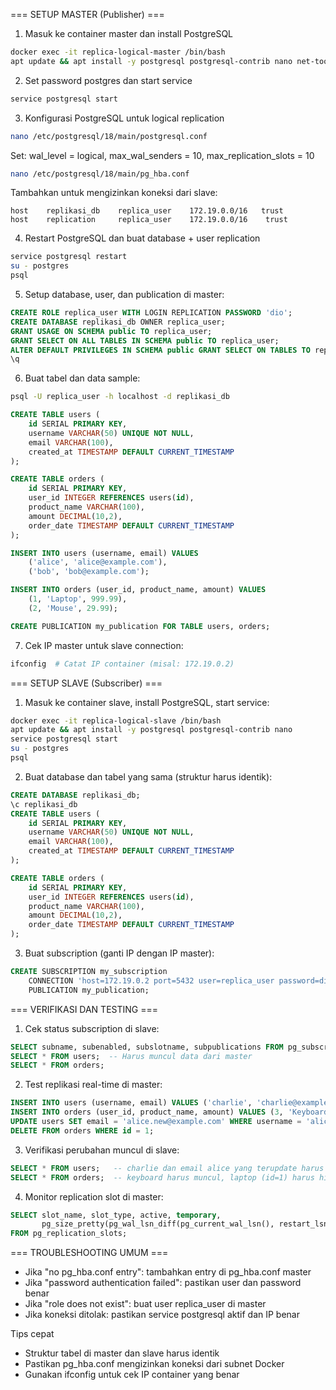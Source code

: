 === SETUP MASTER (Publisher) ===

1) Masuk ke container master dan install PostgreSQL
```bash
docker exec -it replica-logical-master /bin/bash
apt update && apt install -y postgresql postgresql-contrib nano net-tools
```

2) Set password postgres dan start service
```bash
service postgresql start
```

3) Konfigurasi PostgreSQL untuk logical replication
```bash
nano /etc/postgresql/18/main/postgresql.conf
```
Set: wal_level = logical, max_wal_senders = 10, max_replication_slots = 10

```bash
nano /etc/postgresql/18/main/pg_hba.conf
```
Tambahkan untuk mengizinkan koneksi dari slave:
```
host    replikasi_db    replica_user    172.19.0.0/16   trust
host    replication     replica_user    172.19.0.0/16    trust
```

4) Restart PostgreSQL dan buat database + user replication
```bash
service postgresql restart
su - postgres
psql
```

5) Setup database, user, dan publication di master:
```sql
CREATE ROLE replica_user WITH LOGIN REPLICATION PASSWORD 'dio';
CREATE DATABASE replikasi_db OWNER replica_user;
GRANT USAGE ON SCHEMA public TO replica_user;
GRANT SELECT ON ALL TABLES IN SCHEMA public TO replica_user;
ALTER DEFAULT PRIVILEGES IN SCHEMA public GRANT SELECT ON TABLES TO replica_user;
\q
```

6) Buat tabel dan data sample:
```bash
psql -U replica_user -h localhost -d replikasi_db
```
```sql
CREATE TABLE users (
    id SERIAL PRIMARY KEY,
    username VARCHAR(50) UNIQUE NOT NULL,
    email VARCHAR(100),
    created_at TIMESTAMP DEFAULT CURRENT_TIMESTAMP
);

CREATE TABLE orders (
    id SERIAL PRIMARY KEY,
    user_id INTEGER REFERENCES users(id),
    product_name VARCHAR(100),
    amount DECIMAL(10,2),
    order_date TIMESTAMP DEFAULT CURRENT_TIMESTAMP
);

INSERT INTO users (username, email) VALUES 
    ('alice', 'alice@example.com'),
    ('bob', 'bob@example.com');

INSERT INTO orders (user_id, product_name, amount) VALUES 
    (1, 'Laptop', 999.99),
    (2, 'Mouse', 29.99);

CREATE PUBLICATION my_publication FOR TABLE users, orders;
```

7) Cek IP master untuk slave connection:
```bash
ifconfig  # Catat IP container (misal: 172.19.0.2)
```

=== SETUP SLAVE (Subscriber) ===

1) Masuk ke container slave, install PostgreSQL, start service:
```bash
docker exec -it replica-logical-slave /bin/bash
apt update && apt install -y postgresql postgresql-contrib nano
service postgresql start
su - postgres
psql
```

2) Buat database dan tabel yang sama (struktur harus identik):
```sql
CREATE DATABASE replikasi_db;
\c replikasi_db
CREATE TABLE users (
    id SERIAL PRIMARY KEY,
    username VARCHAR(50) UNIQUE NOT NULL,
    email VARCHAR(100),
    created_at TIMESTAMP DEFAULT CURRENT_TIMESTAMP
);

CREATE TABLE orders (
    id SERIAL PRIMARY KEY,
    user_id INTEGER REFERENCES users(id),
    product_name VARCHAR(100),
    amount DECIMAL(10,2),
    order_date TIMESTAMP DEFAULT CURRENT_TIMESTAMP
);
```

3) Buat subscription (ganti IP dengan IP master):
```sql
CREATE SUBSCRIPTION my_subscription
    CONNECTION 'host=172.19.0.2 port=5432 user=replica_user password=dio dbname=replikasi_db'
    PUBLICATION my_publication;
```

=== VERIFIKASI DAN TESTING ===

1) Cek status subscription di slave:
```sql
SELECT subname, subenabled, subslotname, subpublications FROM pg_subscription;
SELECT * FROM users;  -- Harus muncul data dari master
SELECT * FROM orders;
```

2) Test replikasi real-time di master:
```sql
INSERT INTO users (username, email) VALUES ('charlie', 'charlie@example.com');
INSERT INTO orders (user_id, product_name, amount) VALUES (3, 'Keyboard', 79.99);
UPDATE users SET email = 'alice.new@example.com' WHERE username = 'alice';
DELETE FROM orders WHERE id = 1;
```

3) Verifikasi perubahan muncul di slave:
```sql
SELECT * FROM users;   -- charlie dan email alice yang terupdate harus muncul
SELECT * FROM orders;  -- keyboard harus muncul, laptop (id=1) harus hilang
```

4) Monitor replication slot di master:
```sql
SELECT slot_name, slot_type, active, temporary, 
       pg_size_pretty(pg_wal_lsn_diff(pg_current_wal_lsn(), restart_lsn)) as lag
FROM pg_replication_slots;
```

=== TROUBLESHOOTING UMUM ===
- Jika "no pg_hba.conf entry": tambahkan entry di pg_hba.conf master
- Jika "password authentication failed": pastikan user dan password benar
- Jika "role does not exist": buat user replica_user di master
- Jika koneksi ditolak: pastikan service postgresql aktif dan IP benar

Tips cepat
- Struktur tabel di master dan slave harus identik
- Pastikan pg_hba.conf mengizinkan koneksi dari subnet Docker
- Gunakan ifconfig untuk cek IP container yang benar